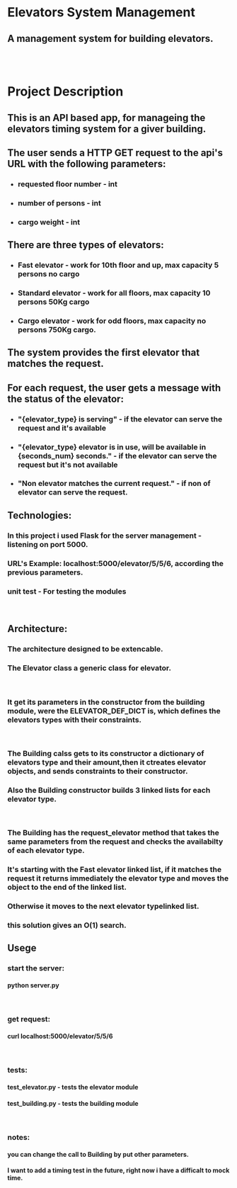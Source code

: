 # Elevators System Management

## A management system for building elevators.

 <br>
<br>

# Project Description

## This is an API based app, for manageing the elevators timing system for a giver building.

## The user sends a HTTP GET request to the api's URL with the following parameters:
* ### requested floor number - int
* ### number of persons - int 
* ### cargo weight - int

## There are three types of elevators:
* ### <strong>Fast elevator</strong>  - work for 10th floor and up, max capacity 5 persons no cargo
* ### <strong>Standard elevator</strong> - work for all floors, max capacity 10 persons 50Kg cargo
* ### <strong>Cargo elevator</strong> - work for odd floors, max capacity no persons 750Kg cargo.

## The system provides the first elevator that matches the request. 
## For each request, the user gets a message with the status of the elevator:

* ### <strong>"{elevator_type} is serving"</strong> - if the elevator can serve the request and it's available
* ### "<strong>{elevator_type} elevator is in use, will be available in {seconds_num} seconds.</strong>" - if the elevator can serve the request but it's not available
* ### <strong>"Non elevator matches the current request."</strong> - if non of elevator can serve the request.

## Technologies:
### In this project i used Flask for the server management - listening on port 5000.
### URL's Example: localhost:5000/elevator/5/5/6, according the previous parameters.


### unit test - For testing the modules
<br>

## Architecture:
### The architecture designed to be extencable.
### The Elevator class a generic class for elevator.
<br>

### It get its parameters in the constructor from the building module, were the ELEVATOR_DEF_DICT is, which defines the elevators types with their constraints.
<br>

### The Building calss gets to its constructor a dictionary of elevators type and their amount,then it ctreates elevator objects, and sends constraints to their constructor. 
### Also the Building constructor builds 3 linked lists for each elevator type.
<br>

### The Building has the request_elevator method that takes the same parameters from the request and checks the availabilty of each elevator type.
### It's starting with the Fast elevator linked list, if it matches the request it returns immediately the elevator type and moves the object to the end of the linked list.
### Otherwise it moves to the next elevator typelinked list.
### this solution gives an O(1) search.

## Usege
### start the server:
#### python server.py
<br>

### get request:
#### curl localhost:5000/elevator/5/5/6
<br>

### tests:
#### test_elevator.py - tests the elevator module

#### test_building.py - tests the building module

<br>

### notes:
#### you can change the call to Building by put other parameters.

#### I want to add a timing test in the future, right now i have a difficalt to mock time.